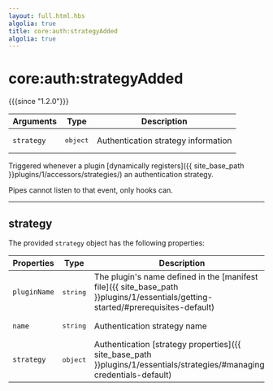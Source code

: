```yaml
---
layout: full.html.hbs
algolia: true
title: core:auth:strategyAdded
algolia: true
---
```


# core:auth:strategyAdded

{{{since "1.2.0"}}}

| Arguments | Type | Description |
|-----------|------|-------------|
| `strategy` | <pre>object</pre> | Authentication strategy information |

Triggered whenever a plugin [dynamically registers]({{ site_base_path }}plugins/1/accessors/strategies/) an authentication strategy.

<div class="alert alert-info">Pipes cannot listen to that event, only hooks can.</div>

---

## strategy

The provided `strategy` object has the following properties:

| Properties | Type | Description |
|-----------|------|-------------|
| `pluginName` | <pre>string</pre> | The plugin's name defined in the [manifest file]({{ site_base_path }}plugins/1/essentials/getting-started/#prerequisites-default) |
| `name` | <pre>string</pre> | Authentication strategy name |
| `strategy` | <pre>object</pre> | Authentication [strategy properties]({{ site_base_path }}plugins/1/essentials/strategies/#managing-credentials-default) |
